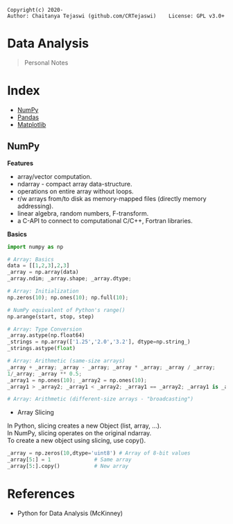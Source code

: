     Copyright(c) 2020-
    Author: Chaitanya Tejaswi (github.com/CRTejaswi)    License: GPL v3.0+

# Data Analysis
> Personal Notes

# Index

- [NumPy](#numpy)
- [Pandas](#pandas)
- [Matplotlib](#matplotlib)

## NumPy

__Features__ <br>

- array/vector computation.
- ndarray - compact array data-structure.
- operations on entire array without loops.
- r/w arrays from/to disk as memory-mapped files (directly memory addressing).
- linear algebra, random numbers, F-transform.
- a C-API to connect to computational C/C++, Fortran libraries.

__Basics__ <br>

```py
import numpy as np

# Array: Basics
data = [[1,2,3],2,3]
_array = np.array(data)
_array.ndim; _array.shape; _array.dtype;

# Array: Initialization
np.zeros(10); np.ones(10); np.full(10);

# NumPy equivalent of Python's range()
np.arange(start, stop, step)

# Array: Type Conversion
_array.astype(np.float64)
_strings = np.array(['1.25','2.0','3.2'], dtype=np.string_)
_strings.astype(float)

# Array: Arithmetic (same-size arrays)
_array + _array; _array - _array; _array * _array; _array / _array;
1/_array; _array ** 0.5;
_array1 = np.ones(10); _array2 = np.ones(10);
_array1 > _array2; _array1 < _array2; _array1 == _array2; _array1 is _array2;

# Array: Arithmetic (different-size arrays - "broadcasting")
```

- Array Slicing

In Python, slicing creates a new Object (list, array, ...). <br>
In NumPy, slicing operates on the original ndarray. <br>
To create a new object using slicing, use copy(). <br>

```py
_array = np.zeros(10,dtype='uint8') # Array of 8-bit values
_array[5:] = 1			    # Same array
_array[5:].copy()		    # New array
```


# References

- Python for Data Analysis (McKinney)
